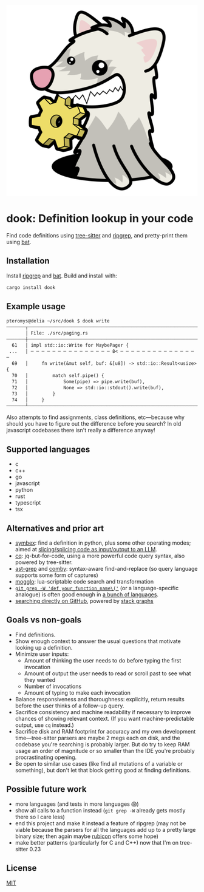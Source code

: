 ![mascot](dook.svg)

dook: Definition lookup in your code
====================================

Find code definitions using [tree-sitter](https://tree-sitter.github.io/) and [ripgrep](https://github.com/BurntSushi/ripgrep), and pretty-print them using [bat](https://github.com/sharkdp/bat).

## Installation

Install [ripgrep](https://github.com/BurntSushi/ripgrep) and [bat](https://github.com/sharkdp/bat). Build and install with:

```sh
cargo install dook
```

## Example usage

```
pteromys@delia ~/src/dook $ dook write
───────┬────────────────────────────────────────────────────────────────
       │ File: ./src/paging.rs
───────┼────────────────────────────────────────────────────────────────
  61   │ impl std::io::Write for MaybePager {
 ...   │ ─ ─ ─ ─ ─ ─ ─ ─ ─ ─ ─ ─ ─ ─ ─ 8< ─ ─ ─ ─ ─ ─ ─ ─ ─ ─ ─ ─ ─ ─ ─
  69   │     fn write(&mut self, buf: &[u8]) -> std::io::Result<usize> {
  70   │         match self.pipe() {
  71   │             Some(pipe) => pipe.write(buf),
  72   │             None => std::io::stdout().write(buf),
  73   │         }
  74   │     }
───────┴────────────────────────────────────────────────────────────────
```

Also attempts to find assignments, class definitions, etc—because why should you have to figure out the difference before you search? In old javascript codebases there isn't really a difference anyway!

## Supported languages

- c
- c++
- go
- javascript
- python
- rust
- typescript
- tsx

## Alternatives and prior art

- [symbex](https://github.com/simonw/symbex): find a definition in python, plus some other operating modes; aimed at [slicing/splicing code as input/output to an LLM](https://simonwillison.net/2023/Jun/18/symbex/).
- [cq](https://github.com/newlinedotco/cq): jq-but-for-code, using a more powerful code query syntax, also powered by tree-sitter.
- [ast-grep](https://ast-grep.github.io/) and [comby](https://comby.dev/): syntax-aware find-and-replace (so query language supports some form of captures)
- [mogglo](https://langston-barrett.github.io/mogglo/): lua-scriptable code search and transformation
- [`git grep -W 'def your_function_name\('`](https://git-scm.com/docs/git-grep) (or a language-specific analogue) is often good enough in [a bunch of languages](https://git-scm.com/docs/gitattributes#_defining_a_custom_hunk_header).
- [searching directly on GitHub](https://docs.github.com/en/repositories/working-with-files/using-files/navigating-code-on-github#precise-and-search-based-navigation), powered by [stack graphs](https://docs.rs/stack-graphs/latest/stack_graphs/graph/index.html)

## Goals vs non-goals

- Find definitions.
- Show enough context to answer the usual questions that motivate looking up a definition.
- Minimize user inputs:
  - Amount of thinking the user needs to do before typing the first invocation
  - Amount of output the user needs to read or scroll past to see what they wanted
  - Number of invocations
  - Amount of typing to make each invocation
- Balance responsiveness and thoroughness: explicitly, return results before the user thinks of a follow-up query.
- Sacrifice consistency and machine readability if necessary to improve chances of showing relevant context. (If you want machine-predictable output, use `cq` instead.)
- Sacrifice disk and RAM footprint for accuracy and my own development time—tree-sitter parsers are maybe 2 megs each on disk, and the codebase you're searching is probably larger. But do try to keep RAM usage an order of magnitude or so smaller than the IDE you're probably procrastinating opening.
- Be open to similar use cases (like find all mutations of a variable or something), but don't let that block getting good at finding definitions.

## Possible future work

- more languages (and tests in more languages 😱)
- show all calls to a function instead (`git grep -W` already gets mostly there so I care less)
- end this project and make it instead a feature of ripgrep (may not be viable because the parsers for all the languages add up to a pretty large binary size; then again maybe [rubicon](https://crates.io/crates/rubicon) offers some hope)
- make better patterns (particularly for C and C++) now that I'm on tree-sitter 0.23

## License

[MIT](./LICENSE)
